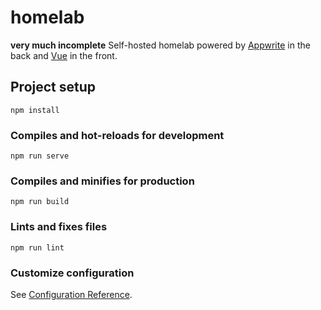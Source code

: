 # homelab
**very much incomplete**
Self-hosted homelab powered by [Appwrite](https://appwrite.io) in the back and [Vue](https://vuejs.org) in the front.

## Project setup
```
npm install
```

### Compiles and hot-reloads for development
```
npm run serve
```

### Compiles and minifies for production
```
npm run build
```

### Lints and fixes files
```
npm run lint
```

### Customize configuration
See [Configuration Reference](https://cli.vuejs.org/config/).
